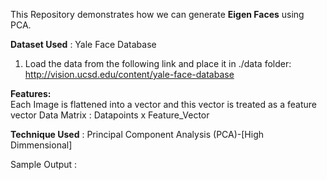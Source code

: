 This Repository demonstrates how we can generate **Eigen Faces** using PCA.

**Dataset Used** : Yale Face Database
  1. Load the data from the following link and place it in ./data folder:
     http://vision.ucsd.edu/content/yale-face-database
     
**Features:** \
  Each Image is flattened into a vector and this vector is treated as a feature vector
  Data Matrix : Datapoints x Feature_Vector
       
**Technique Used** : Principal Component Analysis (PCA)-[High Dimmensional]

Sample Output : 



